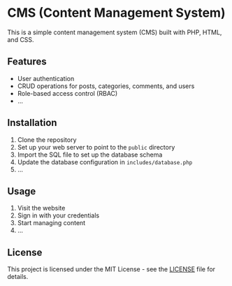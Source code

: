 # CMS (Content Management System)

This is a simple content management system (CMS) built with PHP, HTML, and CSS.

## Features

- User authentication
- CRUD operations for posts, categories, comments, and users
- Role-based access control (RBAC)
- ...

## Installation

1. Clone the repository
2. Set up your web server to point to the `public` directory
3. Import the SQL file to set up the database schema
4. Update the database configuration in `includes/database.php`
5. ...

## Usage

1. Visit the website
2. Sign in with your credentials
3. Start managing content
4. ...

## License

This project is licensed under the MIT License - see the [LICENSE](LICENSE) file for details.
